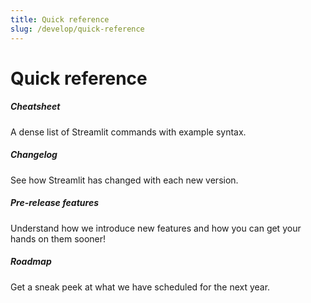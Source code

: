 ```yaml
---
title: Quick reference
slug: /develop/quick-reference
---
```


# Quick reference

<TileContainer layout="list">

<RefCard href="/develop/quick-reference/cheat-sheet">

<h5>Cheatsheet</h5>

A dense list of Streamlit commands with example syntax.

</RefCard>

<RefCard href="/develop/quick-reference/release-notes">

<h5>Changelog</h5>

See how Streamlit has changed with each new version.

</RefCard>

<RefCard href="/develop/quick-reference/prerelease">

<h5>Pre-release features</h5>

Understand how we introduce new features and how you can get your hands on them sooner!

</RefCard>

<RefCard href="https://roadmap.streamlit.app/">

<h5>Roadmap</h5>

Get a sneak peek at what we have scheduled for the next year.

</RefCard>

</TileContainer>
